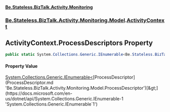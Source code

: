 #### [Be.Stateless.BizTalk.Activity.Monitoring](README.md 'README')
### [Be.Stateless.BizTalk.Activity.Monitoring.Model](Be.Stateless.BizTalk.Activity.Monitoring.Model.md 'Be.Stateless.BizTalk.Activity.Monitoring.Model').[ActivityContext](ActivityContext.md 'Be.Stateless.BizTalk.Activity.Monitoring.Model.ActivityContext')

## ActivityContext.ProcessDescriptors Property

```csharp
public static System.Collections.Generic.IEnumerable<Be.Stateless.BizTalk.Activity.Monitoring.Model.ProcessDescriptor> ProcessDescriptors { get; }
```

#### Property Value
[System.Collections.Generic.IEnumerable&lt;](https://docs.microsoft.com/en-us/dotnet/api/System.Collections.Generic.IEnumerable-1 'System.Collections.Generic.IEnumerable`1')[ProcessDescriptor](ProcessDescriptor.md 'Be.Stateless.BizTalk.Activity.Monitoring.Model.ProcessDescriptor')[&gt;](https://docs.microsoft.com/en-us/dotnet/api/System.Collections.Generic.IEnumerable-1 'System.Collections.Generic.IEnumerable`1')